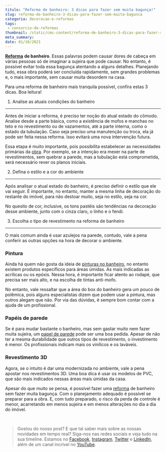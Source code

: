 ```yaml
---
titulo: "Reforma de banheiro: 3 dicas para fazer sem muita bagunça!"
slug: reforma-de-banheiro-3-dicas-para-fazer-sem-muita-bagunca
categoria: decoracao-e-reformas
tags:
 - consorcio-de-reformas
thumbnail: /static/cms-content/reforma-de-banheiro-3-dicas-para-fazer-sem-muita-bagunca.jpeg
meta_summary: 
date: 01/10/2021
---
```

[**Reforma**](https://www.embracon.com.br/blog/como-juntar-dinheiro-para-reformar-a-casa) **de banheiro**. Essas palavras podem causar dores de cabeça em várias pessoas só de imaginar a sujeira que pode causar. No entanto, é possível evitar toda essa bagunça atentando a alguns detalhes. Planejando tudo, essa obra poderá ser concluída rapidamente, sem grandes problemas e, o mais importante, sem causar muita desordem na casa.

Para uma reforma de banheiro mais tranquila possível, confira estas 3 dicas. Boa leitura!

1. Analise as atuais condições do banheiro
------------------------------------------

Antes de iniciar a reforma, é preciso ter noção do atual estado do cômodo. Analise desde a parte básica, como a existência de mofos e manchas no teto e no revestimento ou de vazamentos, até a parte interna, como o estado da tubulação. Caso seja preciso uma manutenção ou troca, ela já pode ser feita nessa reforma. Isso evitará uma nova intervenção futura.

Essa etapa é muito importante, pois possibilita estabelecer as necessidades primárias da [obra](https://www.embracon.com.br/blog/saiba-como-escolher-os-melhores-fornecedores-para-sua-obra). Por exemplo, se a intenção era mexer na parte de revestimentos, sem quebrar a parede, mas a tubulação está comprometida, será necessário rever os planos iniciais.

2. Defina o estilo e a cor do ambiente
--------------------------------------

Após analisar o atual estado do banheiro, é preciso definir o estilo que ele vai seguir. É importante, no entanto, manter a mesma linha de decoração do restante do imóvel, para não destoar muito, seja no estilo, seja na cor.

No quesito de cor, inclusive, os tons pastéis são tendências na decoração desse ambiente, junto com o cinza claro, o linho e o fendi.

3. Escolha o tipo de revestimento na reforma de banheiro
--------------------------------------------------------

O mais comum ainda é usar azulejos na parede, contudo, vale a pena conferir as outras opções na hora de decorar o ambiente.

### Pintura

Ainda há quem não gosta da ideia de [pinturas no banheiro](https://www.embracon.com.br/blog/3-tendencias-em-cores-pantone-para-2019), no entanto existem produtos específicos para áreas úmidas. As mais indicadas as acrílicas ou os epóxis. Nessa hora, é importante ficar atento ao rodapé, que precisa ser mais alto, e na escolha de tintas anti-mofo.

No entanto, vale ressaltar que a área do box do banheiro gera um pouco de polêmica, pois alguns especialistas dizem que podem usar a pintura, mas outros alegam que não. Por via das dúvidas, é sempre bom contar com a ajuda de um profissional.

### Papéis de parede

Se é para mudar bastante o banheiro, mas sem gastar muito nem fazer muita sujeira, um [papel de parede](https://www.embracon.com.br/blog/vale-a-pena-usar-papel-de-parede-na-decoracao) pode ser uma boa pedida. Apesar de não ter a mesma durabilidade que outros tipos de revestimento, o investimento é menor. Os profissionais indicam mais os vinílicos e os laváveis.

### Revestimento 3D

Agora, se o intuito é dar uma modernizada no ambiente, vale a pena apostar nos revestimentos 3D. Uma boa dica é usar os modelos de PVC, que são mais indicados nessas áreas mais úmidas da casa.

Apesar do que muito se pensa, é possível fazer uma [reforma](https://www.embracon.com.br/blog/quando-reformar-a-casa-5-sinais-de-que-ja-chegou-a-hora) de banheiro sem fazer muita bagunça. Com o planejamento adequado é possível se preparar para a obra. E, com tudo preparado, o risco da perda de controle é menor, acarretando em menos sujeira e em menos alterações no dia a dia do imóvel.

‍

> Gostou do nosso post? E que tal saber mais sobre as nossas novidades em tempo real? Siga-nos nas redes sociais e veja tudo na sua timeline. Estamos no [Facebook](https://www.facebook.com/embracon/), [Instagram](https://www.instagram.com/embraconoficial/), [Twitter](https://twitter.com/embracon) e [LinkedIn](https://www.linkedin.com/company/1018875/), além de um canal incrível no [YouTube](https://www.youtube.com/channel/UCL-Y0mv9zc73Iek48NLUBzQ).

